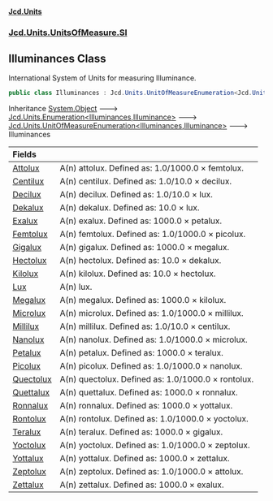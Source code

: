 #### [Jcd.Units](index.md 'index')
### [Jcd.Units.UnitsOfMeasure.SI](Jcd.Units.UnitsOfMeasure.SI.md 'Jcd.Units.UnitsOfMeasure.SI')

## Illuminances Class

International System of Units for measuring Illuminance.

```csharp
public class Illuminances : Jcd.Units.UnitOfMeasureEnumeration<Jcd.Units.UnitsOfMeasure.SI.Illuminances, Jcd.Units.UnitTypes.Illuminance>
```

Inheritance [System.Object](https://docs.microsoft.com/en-us/dotnet/api/System.Object 'System.Object') &#129106; [Jcd.Units.Enumeration&lt;](Enumeration_TEnumeration,T_.md 'Jcd.Units.Enumeration<TEnumeration,T>')[Illuminances](Illuminances.md 'Jcd.Units.UnitsOfMeasure.SI.Illuminances')[,](Enumeration_TEnumeration,T_.md 'Jcd.Units.Enumeration<TEnumeration,T>')[Illuminance](Illuminance.md 'Jcd.Units.UnitTypes.Illuminance')[&gt;](Enumeration_TEnumeration,T_.md 'Jcd.Units.Enumeration<TEnumeration,T>') &#129106; [Jcd.Units.UnitOfMeasureEnumeration&lt;](UnitOfMeasureEnumeration_TEnumeration,T_.md 'Jcd.Units.UnitOfMeasureEnumeration<TEnumeration,T>')[Illuminances](Illuminances.md 'Jcd.Units.UnitsOfMeasure.SI.Illuminances')[,](UnitOfMeasureEnumeration_TEnumeration,T_.md 'Jcd.Units.UnitOfMeasureEnumeration<TEnumeration,T>')[Illuminance](Illuminance.md 'Jcd.Units.UnitTypes.Illuminance')[&gt;](UnitOfMeasureEnumeration_TEnumeration,T_.md 'Jcd.Units.UnitOfMeasureEnumeration<TEnumeration,T>') &#129106; Illuminances

| Fields | |
| :--- | :--- |
| [Attolux](Illuminances.Attolux.md 'Jcd.Units.UnitsOfMeasure.SI.Illuminances.Attolux') | A(n) attolux. Defined as: 1.0/1000.0 × femtolux. |
| [Centilux](Illuminances.Centilux.md 'Jcd.Units.UnitsOfMeasure.SI.Illuminances.Centilux') | A(n) centilux. Defined as: 1.0/10.0 × decilux. |
| [Decilux](Illuminances.Decilux.md 'Jcd.Units.UnitsOfMeasure.SI.Illuminances.Decilux') | A(n) decilux. Defined as: 1.0/10.0 × lux. |
| [Dekalux](Illuminances.Dekalux.md 'Jcd.Units.UnitsOfMeasure.SI.Illuminances.Dekalux') | A(n) dekalux. Defined as: 10.0 × lux. |
| [Exalux](Illuminances.Exalux.md 'Jcd.Units.UnitsOfMeasure.SI.Illuminances.Exalux') | A(n) exalux. Defined as: 1000.0 × petalux. |
| [Femtolux](Illuminances.Femtolux.md 'Jcd.Units.UnitsOfMeasure.SI.Illuminances.Femtolux') | A(n) femtolux. Defined as: 1.0/1000.0 × picolux. |
| [Gigalux](Illuminances.Gigalux.md 'Jcd.Units.UnitsOfMeasure.SI.Illuminances.Gigalux') | A(n) gigalux. Defined as: 1000.0 × megalux. |
| [Hectolux](Illuminances.Hectolux.md 'Jcd.Units.UnitsOfMeasure.SI.Illuminances.Hectolux') | A(n) hectolux. Defined as: 10.0 × dekalux. |
| [Kilolux](Illuminances.Kilolux.md 'Jcd.Units.UnitsOfMeasure.SI.Illuminances.Kilolux') | A(n) kilolux. Defined as: 10.0 × hectolux. |
| [Lux](Illuminances.Lux.md 'Jcd.Units.UnitsOfMeasure.SI.Illuminances.Lux') | A(n) lux. |
| [Megalux](Illuminances.Megalux.md 'Jcd.Units.UnitsOfMeasure.SI.Illuminances.Megalux') | A(n) megalux. Defined as: 1000.0 × kilolux. |
| [Microlux](Illuminances.Microlux.md 'Jcd.Units.UnitsOfMeasure.SI.Illuminances.Microlux') | A(n) microlux. Defined as: 1.0/1000.0 × millilux. |
| [Millilux](Illuminances.Millilux.md 'Jcd.Units.UnitsOfMeasure.SI.Illuminances.Millilux') | A(n) millilux. Defined as: 1.0/10.0 × centilux. |
| [Nanolux](Illuminances.Nanolux.md 'Jcd.Units.UnitsOfMeasure.SI.Illuminances.Nanolux') | A(n) nanolux. Defined as: 1.0/1000.0 × microlux. |
| [Petalux](Illuminances.Petalux.md 'Jcd.Units.UnitsOfMeasure.SI.Illuminances.Petalux') | A(n) petalux. Defined as: 1000.0 × teralux. |
| [Picolux](Illuminances.Picolux.md 'Jcd.Units.UnitsOfMeasure.SI.Illuminances.Picolux') | A(n) picolux. Defined as: 1.0/1000.0 × nanolux. |
| [Quectolux](Illuminances.Quectolux.md 'Jcd.Units.UnitsOfMeasure.SI.Illuminances.Quectolux') | A(n) quectolux. Defined as: 1.0/1000.0 × rontolux. |
| [Quettalux](Illuminances.Quettalux.md 'Jcd.Units.UnitsOfMeasure.SI.Illuminances.Quettalux') | A(n) quettalux. Defined as: 1000.0 × ronnalux. |
| [Ronnalux](Illuminances.Ronnalux.md 'Jcd.Units.UnitsOfMeasure.SI.Illuminances.Ronnalux') | A(n) ronnalux. Defined as: 1000.0 × yottalux. |
| [Rontolux](Illuminances.Rontolux.md 'Jcd.Units.UnitsOfMeasure.SI.Illuminances.Rontolux') | A(n) rontolux. Defined as: 1.0/1000.0 × yoctolux. |
| [Teralux](Illuminances.Teralux.md 'Jcd.Units.UnitsOfMeasure.SI.Illuminances.Teralux') | A(n) teralux. Defined as: 1000.0 × gigalux. |
| [Yoctolux](Illuminances.Yoctolux.md 'Jcd.Units.UnitsOfMeasure.SI.Illuminances.Yoctolux') | A(n) yoctolux. Defined as: 1.0/1000.0 × zeptolux. |
| [Yottalux](Illuminances.Yottalux.md 'Jcd.Units.UnitsOfMeasure.SI.Illuminances.Yottalux') | A(n) yottalux. Defined as: 1000.0 × zettalux. |
| [Zeptolux](Illuminances.Zeptolux.md 'Jcd.Units.UnitsOfMeasure.SI.Illuminances.Zeptolux') | A(n) zeptolux. Defined as: 1.0/1000.0 × attolux. |
| [Zettalux](Illuminances.Zettalux.md 'Jcd.Units.UnitsOfMeasure.SI.Illuminances.Zettalux') | A(n) zettalux. Defined as: 1000.0 × exalux. |
